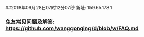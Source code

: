 ##2018年09月28日07时12分07秒 新址: 159.65.178.1
### 兔友常见问题及解答: https://github.com/wanggonging/d/blob/w/FAQ.md
